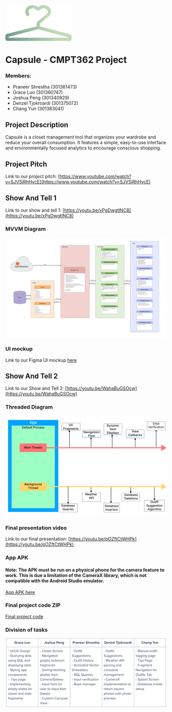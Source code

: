 ![alt text](https://github.com/praneershrest/Capsule/blob/main/app/src/main/res/drawable/imagesReadMe/capsuleLogo.png "Logo Title Text 1")
# Capsule - CMPT362 Project

### Members:
- Praneer Shrestha (301361473)
- Grace Luo (301360747)
- Joshua Peng (301340929)
- Denzel Tjokroardi (301375072)
- Chang Yun (301383041)

## Project Description
Capsule is a closet management tool that organizes your wardrobe and reduce your overall consumption. 
It features a simple, easy-to-use interface and environmentally focused analytics to encourage conscious shopping.

## Project Pitch
Link to our project pitch: [https://www.youtube.com/watch?v=SJVSiRhHvcE](https://www.youtube.com/watch?v=SJVSiRhHvcE)

## Show And Tell 1
Link to our show and tell 1: [https://youtu.be/xPgDwgtINC8](https://youtu.be/xPgDwgtINC8)

### MVVM Diagram
![alt text](https://github.com/praneershrest/Capsule/blob/main/app/src/main/res/drawable/imagesReadMe/MVVM.png "Logo Title Text 1")

### UI mockup
Link to our Figma UI mockup [here](https://www.figma.com/proto/IYwoqCm95zWGv2GQpLccmY/Capsule?node-id=198%3A1350&scaling=scale-down&page-id=0%3A1&starting-point-node-id=8%3A1245&show-proto-sidebar=1)

## Show And Tell 2
Link to our Show and Tell 2: [https://youtu.be/WahaBuGSOcw](https://youtu.be/WahaBuGSOcw)

### Threaded Diagram
![alt text](https://github.com/praneershrest/Capsule/blob/main/Threaded%20Diagram.png "Logo Title Text 1")

### Final presentation video
Link to our final presentation: [https://youtu.be/pOZftCtWHPk](https://youtu.be/pOZftCtWHPk)

### App APK
#### Note: The APK must be run on a physical phone for the camera feature to work. This is due a limitation of the CameraX library, which is not compatible with the Android Studio emulator.
[App APK here](https://github.com/praneershrest/Capsule/raw/main/Capsule.apk)

### Final project code ZIP
[Final project code](https://github.com/praneershrest/Capsule/raw/main/Capsule.zip)

### Division of tasks
![alt text](https://github.com/praneershrest/Capsule/blob/main/tasks.png)




